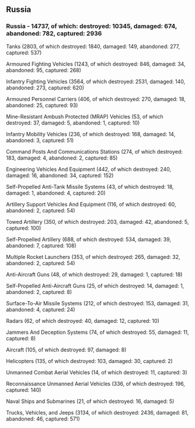 
 
 ## Russia
 
 ### Russia - 14737, of which: destroyed: 10345, damaged: 674, abandoned: 782, captured: 2936

 

 

 Tanks (2803, of which destroyed: 1840, damaged: 149, abandoned: 277, captured: 537)

 Armoured Fighting Vehicles (1243, of which destroyed: 846, damaged: 34, abandoned: 95, captured: 268)

 Infantry Fighting Vehicles (3564, of which destroyed: 2531, damaged: 140, abandoned: 273, captured: 620)

 Armoured Personnel Carriers (406, of which destroyed: 270, damaged: 18, abandoned: 25, captured: 93)

 Mine-Resistant Ambush Protected (MRAP) Vehicles (53, of which destroyed: 37, damaged: 5, abandoned: 1, captured: 10)

 Infantry Mobility Vehicles (236, of which destroyed: 168, damaged: 14, abandoned: 3, captured: 51)

 Command Posts And Communications Stations (274, of which destroyed: 183, damaged: 4, abandoned: 2, captured: 85)

 Engineering Vehicles And Equipment (442, of which destroyed: 240, damaged: 16, abandoned: 34, captured: 152)

 Self-Propelled Anti-Tank Missile Systems (43, of which destroyed: 18, damaged: 1, abandoned: 4, captured: 20)

 Artillery Support Vehicles And Equipment (116, of which destroyed: 60, abandoned: 2, captured: 54)

 Towed Artillery (350, of which destroyed: 203, damaged: 42, abandoned: 5, captured: 100)

 Self-Propelled Artillery (688, of which destroyed: 534, damaged: 39, abandoned: 7, captured: 108)

 Multiple Rocket Launchers (353, of which destroyed: 265, damaged: 32, abandoned: 2, captured: 54)

 Anti-Aircraft Guns (48, of which destroyed: 29, damaged: 1, captured: 18)

 Self-Propelled Anti-Aircraft Guns (25, of which destroyed: 14, damaged: 1, abandoned: 2, captured: 8)

 Surface-To-Air Missile Systems (212, of which destroyed: 153, damaged: 31, abandoned: 4, captured: 24)

 Radars (62, of which destroyed: 40, damaged: 12, captured: 10)

 Jammers And Deception Systems (74, of which destroyed: 55, damaged: 11, captured: 8)

 Aircraft (105, of which destroyed: 97, damaged: 8)

 Helicopters (135, of which destroyed: 103, damaged: 30, captured: 2)

 Unmanned Combat Aerial Vehicles (14, of which destroyed: 11, captured: 3)

 Reconnaissance Unmanned Aerial Vehicles (336, of which destroyed: 196, captured: 140)

 Naval Ships and Submarines (21, of which destroyed: 16, damaged: 5)

 Trucks, Vehicles, and Jeeps (3134, of which destroyed: 2436, damaged: 81, abandoned: 46, captured: 571)

